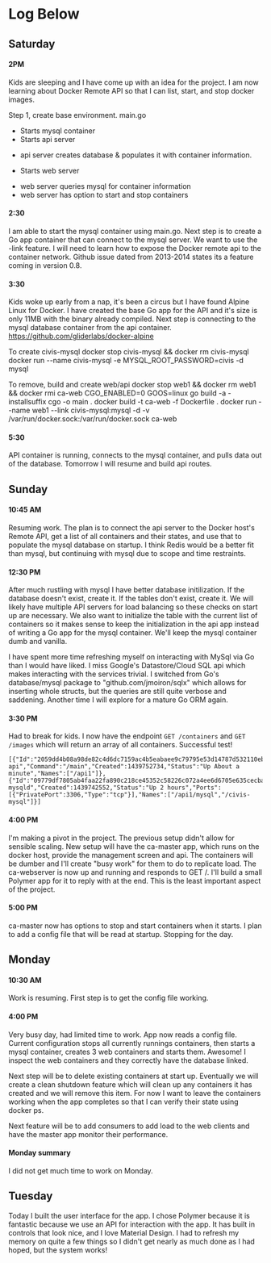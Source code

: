# Log Below

## Saturday 
#### 2PM
Kids are sleeping and I have come up with an idea for the project. I am now learning about Docker Remote API so that I can list, start, and stop docker images. 

Step 1, create base environment.
main.go
 - Starts mysql container
 - Starts api server
  * api server creates database & populates it with container information.
 - Starts web server
  * web server queries mysql for container information
  * web server has option to start and stop containers

#### 2:30
I am able to start the mysql container using main.go. Next step is to create a Go app container that can connect to the mysql server. We want to use the -link feature. I will need to learn how to expose the Docker remote api to the container network. Github issue dated from 2013-2014 states its a feature coming in version 0.8. 

#### 3:30
Kids woke up early from a nap, it's been a circus but I have found Alpine Linux for Docker. I have created the base Go app for the API and it's size is only 11MB with the binary already compiled. Next step is connecting to the mysql database container from the api container. https://github.com/gliderlabs/docker-alpine

To create civis-mysql
docker stop civis-mysql && docker rm civis-mysql
docker run --name civis-mysql -e MYSQL_ROOT_PASSWORD=civis -d mysql

To remove, build and create web/api
docker stop web1 && docker rm web1 && docker rmi ca-web
CGO_ENABLED=0 GOOS=linux go build -a -installsuffix cgo -o main .
docker build -t ca-web -f Dockerfile .
docker run --name web1 --link civis-mysql:mysql -d -v /var/run/docker.sock:/var/run/docker.sock ca-web

#### 5:30
API container is running, connects to the mysql container, and pulls data out of the database. Tomorrow I will resume and build api routes.

## Sunday
#### 10:45 AM
Resuming work. The plan is to connect the api server to the Docker host's Remote API, get a list of all containers and their states, and use that to populate the mysql database on startup. I think Redis would be a better fit than mysql, but continuing with mysql due to scope and time restraints. 

#### 12:30 PM
After much rustling with mysql I have better database initilization. If the database doesn't exist, create it. If the tables don't exist, create it. We will likely have multiple API servers for load balancing so these checks on start up are necessary. We also want to initialize the table with the current list of containers so it makes sense to keep the initialization in the api app instead of writing a Go app for the mysql container. We'll keep the mysql container dumb and vanilla. 

I have spent more time refreshing myself on interacting with MySql via Go than I would have liked. I miss Google's Datastore/Cloud SQL api which makes interacting with the services trivial. I switched from Go's database/mysql package to "github.com/jmoiron/sqlx" which allows for inserting whole structs, but the queries are still quite verbose and saddening. Another time I will explore for a mature Go ORM again. 

#### 3:30 PM
Had to break for kids. I now have the endpoint `GET /containers` and `GET /images` which will return an array of all containers. Successful test! 

```
[{"Id":"2059dd4b08a98de82c4d6dc7159ac4b5eabaee9c79795e53d14787d532110ebc","Image":"ca-api","Command":"/main","Created":1439752734,"Status":"Up About a minute","Names":["/api1"]},{"Id":"09779df7805ab4faa22fa890c218ce45352c58226c072a4ee6d6705e635cecba","Image":"mysql","Command":"/entrypoint.sh mysqld","Created":1439742552,"Status":"Up 2 hours","Ports":[{"PrivatePort":3306,"Type":"tcp"}],"Names":["/api1/mysql","/civis-mysql"]}]
```

#### 4:00 PM
I'm making a pivot in the project. The previous setup didn't allow for sensible scaling. New setup will have the ca-master app, which runs on the docker host, provide the management screen and api. The containers will be dumber and I'll create "busy work" for them to do to replicate load. The ca-webserver is now up and running and responds to GET /. I'll build a small Polymer app for it to reply with at the end. This is the least important aspect of the project.

#### 5:00 PM
ca-master now has options to stop and start containers when it starts. I plan to add a config file that will be read at startup. Stopping for the day.

## Monday 
#### 10:30 AM
Work is resuming. First step is to get the config file working.

#### 4:00 PM
Very busy day, had limited time to work. App now reads a config file. Current configuration stops all currently runnings containers, then starts a mysql container, creates 3 web containers and starts them. Awesome! I inspect the web containers and they correctly have the database linked.

Next step will be to delete existing containers at start up. Eventually we will create a clean shutdown feature which will clean up any containers it has created and we will remove this item. For now I want to leave the containers working when the app completes so that I can verify their state using docker ps. 

Next feature will be to add consumers to add load to the web clients and have the master app monitor their performance.

#### Monday summary
I did not get much time to work on Monday.

## Tuesday
Today I built the user interface for the app. I chose Polymer because it is fantastic because we use an API for interaction with the app. It has built in controls that look nice, and I love Material Design. I had to refresh my memory on quite a few things so I didn't get nearly as much done as I had hoped, but the system works!